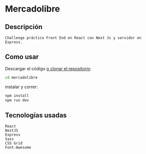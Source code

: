 # Mercadolibre

## Descripción

```
Challenge práctico Front End en React con Next Js y servidor en Express.
```

## Como usar

Descargar el código [o clonar el repositorio](https://github.com/damian-gianni/mercadolibre.git):

```sh
cd mercadolibre
```

instalar y correr:

```sh
npm install
npm run dev
```

## Tecnologías usadas

```
React
NextJS
Express
Sass
CSS Grid
Font-Awesome
```
